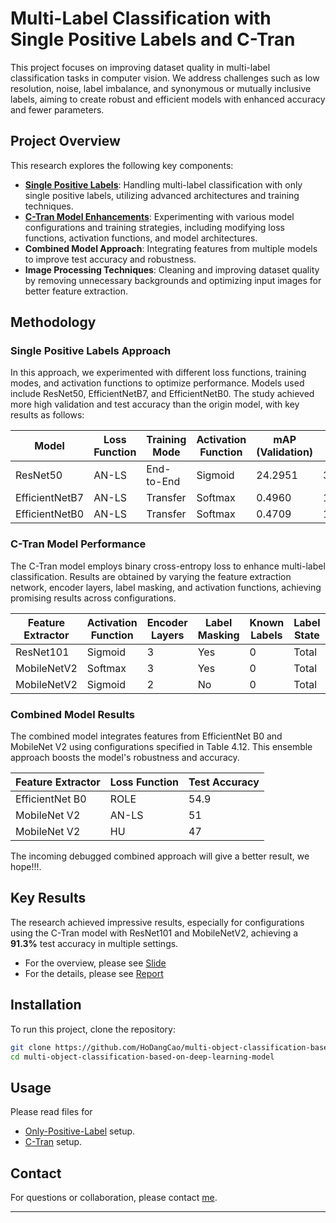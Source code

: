 # Multi-Label Classification with Single Positive Labels and C-Tran

This project focuses on improving dataset quality in multi-label classification tasks in computer vision. We address challenges such as low resolution, noise, label imbalance, and synonymous or mutually inclusive labels, aiming to create robust and efficient models with enhanced accuracy and fewer parameters.

## Project Overview

This research explores the following key components:
- [**Single Positive Labels**](https://arxiv.org/pdf/2106.09708): Handling multi-label classification with only single positive labels, utilizing advanced architectures and training techniques.
- [**C-Tran Model Enhancements**](https://arxiv.org/pdf/2011.14027): Experimenting with various model configurations and training strategies, including modifying loss functions, activation functions, and model architectures.
- **Combined Model Approach**: Integrating features from multiple models to improve test accuracy and robustness.
- **Image Processing Techniques**: Cleaning and improving dataset quality by removing unnecessary backgrounds and optimizing input images for better feature extraction.

## Methodology

### Single Positive Labels Approach
In this approach, we experimented with different loss functions, training modes, and activation functions to optimize performance. Models used include ResNet50, EfficientNetB7, and EfficientNetB0. The study achieved more high validation and test accuracy than the origin model, with key results as follows:

| Model           | Loss Function | Training Mode | Activation Function | mAP (Validation) | mAP (Test) |
|-----------------|---------------|---------------|---------------------|------------------|------------|
| ResNet50        | AN-LS         | End-to-End    | Sigmoid            | 24.2951         | 34.6173    |
| EfficientNetB7  | AN-LS         | Transfer      | Softmax            | 0.4960          | 1.6186     |
| EfficientNetB0  | AN-LS         | Transfer      | Softmax            | 0.4709          | 1.0321     |

### C-Tran Model Performance
The C-Tran model employs binary cross-entropy loss to enhance multi-label classification. Results are obtained by varying the feature extraction network, encoder layers, label masking, and activation functions, achieving promising results across configurations.

| Feature Extractor | Activation Function | Encoder Layers | Label Masking | Known Labels | Label State | Test Accuracy |
|-------------------|---------------------|----------------|---------------|--------------|-------------|---------------|
| ResNet101         | Sigmoid            | 3              | Yes           | 0            | Total       | 91.3          |
| MobileNetV2       | Softmax            | 3              | Yes           | 0            | Total       | 89.8          |
| MobileNetV2       | Sigmoid            | 2              | No            | 0            | Total       | 91.3          |

### Combined Model Results
The combined model integrates features from EfficientNet B0 and MobileNet V2 using configurations specified in Table 4.12. This ensemble approach boosts the model's robustness and accuracy.

| Feature Extractor | Loss Function | Test Accuracy |
|-------------------|---------------|---------------|
| EfficientNet B0   | ROLE          | 54.9          |
| MobileNet V2      | AN-LS         | 51            |
| MobileNet V2      | HU            | 47            |

The incoming debugged combined approach will give a better result, we hope!!!.

## Key Results

The research achieved impressive results, especially for configurations using the C-Tran model with ResNet101 and MobileNetV2, achieving a **91.3%** test accuracy in multiple settings.

- For the overview, please see [Slide](./DOC/Slide.pdf)
- For the details, please see [Report](./DOC/Report.pdf)

## Installation

To run this project, clone the repository:

```bash
git clone https://github.com/HoDangCao/multi-object-classification-based-on-deep-learning-model.git
cd multi-object-classification-based-on-deep-learning-model
```

## Usage

Please read files for
- [Only-Positive-Label](./SOURCE/Only_Positive_Label/Guide_to_use_and_run_files.txt) setup.
- [C-Tran](./SOURCE/C-Tranl/Guide_to_implement.txt) setup.

## Contact

For questions or collaboration, please contact [me](mailto:dangcaoho151202@gmail.com).

---
